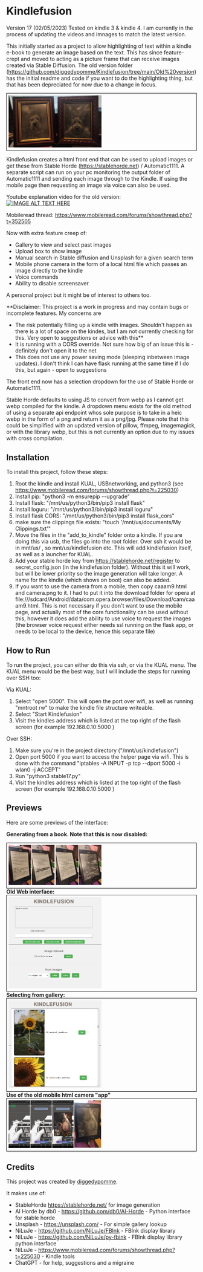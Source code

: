 # Kindlefusion 

Version 17 (02/05/2023)
Tested on kindle 3 & kindle 4. I am currently in the process of updating the videos and imnages to match the latest version. 

This initially started as a project to allow highlighting of text within a kindle e-book to generate an image based on the text. This has since feature-crept and moved to acting as a picture frame that can receive images created via Stable Diffusion. The old version folder (https://github.com/diggedypomme/Kindlefusion/tree/main/Old%20version) has the initial readme and code if you want to do the highlighting thing, but that has been depreciated for now due to a change in focus.

<div style="border: 1px solid black; padding: 5px; display: inline-block;">
  <img src="/documentation/1682950016238.jpeg" alt="Camera Preview" style="max-width: 50%; height: auto;">
</div>
<BR>

Kindlefusion creates a html front end that can be used to upload images or get these from Stable Horde (https://stablehorde.net) / Automatic1111. A separate script can run on your pc monitoring the output folder of Automatic1111 and sending each image through to the Kindle. If using the mobile page then requesting an image via voice can also be used.


Youtube explanation video for the old version:
<BR>
[![IMAGE ALT TEXT HERE](https://img.youtube.com/vi/SueGVpyrgG8/0.jpg)](https://www.youtube.com/watch?v=SueGVpyrgG8)

Mobileread thread: https://www.mobileread.com/forums/showthread.php?t=352505

Now with extra feature creep of:
- Gallery to view and select past images
- Upload box to show image
- Manual search in Stable diffusion and Unsplash for a given search term
- Mobile phone camera in the form of a local html file which passes an image directly to the kindle
- Voice commands
- Ability to disable screensaver

A personal project but it might be of interest to others too. 

**Disclaimer: This project is a work in progress and may contain bugs or incomplete features.
My concerns are 
- The risk potentially filling up a kindle with images. Shouldn't happen as there is a lot of space on the kindes, but I am not currently checking for this. Very open to suggestions or advice with this**
- It is running with a CORS override. Not sure how big of an issue this is - definitely don't open it to the net
- This does not use any power saving mode (sleeping inbetween image updates). I don't think I can have flask running at the same time if I do this, but again - open to suggestions


The front end now has a selection dropdown for the use of Stable Horde or Automatic1111. 

Stable Horde defaults to using JS to convert from webp as I cannot get webp compiled for the kindle. A dropdown menu exists for the old method of using a separate api endpoint whos sole purpose is to take in a heic webp in the form of a png and return it as a png/jpg. Please note that this could be simplified with an updated version of pillow, ffmpeg, imagemagick, or with the library webp, but this is not currently an option due to my issues with cross compilation.

## Installation

To install this project, follow these steps:

1. Root the kindle and install KUAL, USBnetworking, and python3 (see https://www.mobileread.com/forums/showthread.php?t=225030)
1. Install pip: "python3 -m ensurepip --upgrade"
2. Install flask: "/mnt/us/python3/bin/pip3 install flask"
2. Install loguru: "/mnt/us/python3/bin/pip3 install loguru"
2. Install flask CORS: "/mnt/us/python3/bin/pip3 install flask_cors"
2. make sure the clippings file exists: "touch  '/mnt/us/documents/My Clippings.txt'"
2. Move the files in the "add_to_kindle" folder onto a kindle. If you are doing this via usb, the files go into the root folder. Over ssh it would be in mnt/us/ , so mnt/us/kindlefusion  etc. This will add kindlefusion itself, as well as a launcher for KUAL.
3. Add your stable horde key from https://stablehorde.net/register to secret_config.json (in the kindlefusion folder). Without this it will work, but will be lower priority so the image generation will take longer. A name for the kindle (which shows on boot) can also be added.
4. If you want to use the camera from a mobile, then copy caaam9.html and camera.png to it. I had to put it into the download folder for opera at file:///sdcard/Android/data/com.opera.browser/files/Download/cam/caaam9.html. This is not necessary if you don't want to use the mobile page, and actually most of the core functionality can be used without this, however it does add the ability to use voice to request the images (the browser voice request either needs ssl running on the flask app, or needs to be local to the device, hence this separate file)



## How to Run

To run the project, you can either do this via ssh, or via the KUAL menu. The KUAL menu would be the best way, but I will include the steps for running over SSH too:

Via KUAL:
1. Select "open 5000". This will open the port over wifi, as well as running "mntroot rw" to make the kindle file structure writeable.
2. Select "Start Kindlefusion"
3. Visit the kindles address which is listed at the top right of the flash screen (for example 192.168.0.10:5000 )

Over SSH:
1. Make sure you're in the project directory ("/mnt/us/kindlefusion")
2. Open port 5000 if you want to access the helper page via wifi. This is done with the command "iptables -A INPUT -p tcp --dport 5000 -i wlan0 -j ACCEPT"
3. Run "python3 stable17.py"
4. Visit the kindles address which is listed at the top right of the flash screen (for example 192.168.0.10:5000 )


## Previews

Here are some previews of the interface:


<strong>Generating from a book. Note that this is now disabled:</strong>
<div style="border: 1px solid black; padding: 5px; display: inline-block;">
  <img src="/documentation/lookup.png" alt="Interface Preview" style="max-width: 50%; height: auto;">
</div>
<br>
<strong>Old Web interface:</strong>
<div style="border: 1px solid black; padding: 5px; display: inline-block;">
  <img src="/documentation/interface.png" alt="Interface Preview" style="max-width: 50%; height: auto;">
</div>
<br>
<strong>Selecting from gallery:</strong>
<div style="border: 1px solid black; padding: 5px; display: inline-block;">
  <img src="/documentation/gallery.png" alt="Gallery Preview" style="max-width: 50%; height: auto;">
</div>
<br>
<strong>Use of the old mobile html camera "app"</strong>
<div style="border: 1px solid black; padding: 5px; display: inline-block;">
  <img src="/documentation/camera.png" alt="Camera Preview" style="max-width: 50%; height: auto;">
</div>






## Credits

This project was created by [diggedypomme](https://github.com/diggedypomme). 

It makes use of:

- StableHorde https://stablehorde.net/ for image generation
- AI Horde by db0 - https://github.com/db0/AI-Horde - Python interface for stable horde
- Unsplash  - https://unsplash.com/ - For simple gallery lookup
- NiLuJe  - https://github.com/NiLuJe/FBInk - FBInk display library
- NiLuJe  - https://github.com/NiLuJe/py-fbink - FBInk display library python interface
- NiLuJe  - https://www.mobileread.com/forums/showthread.php?t=225030 - Kindle tools
- ChatGPT - for help, suggestions and a migraine

